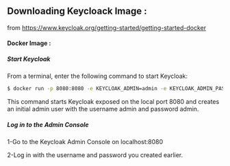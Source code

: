 ## Downloading Keycloack Image : 
from https://www.keycloak.org/getting-started/getting-started-docker
#### Docker Image : 
##### Start Keycloak
From a terminal, enter the following command to start Keycloak:
```sh
$ docker run -p 8080:8080 -e KEYCLOAK_ADMIN=admin -e KEYCLOAK_ADMIN_PASSWORD=admin quay.io/keycloak/keycloak:23.0.0 start-dev
```
This command starts Keycloak exposed on the local port 8080 and creates an initial admin user with the username admin and password admin.

##### Log in to the Admin Console
1-Go to the Keycloak Admin Console on localhost:8080

2-Log in with the username and password you created earlier.

